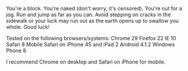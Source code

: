 You're a block. You're naked (don't worry, it's censored). You're out for a jog. Run and jump as far as you can. Avoid stepping on cracks in the sidewalk or your luck may run out as the earth opens up to swallow you whole. Good luck!

Tested on the following browsers/systems:
Chrome 29
Firefox 22
IE 10
Safari 8
Mobile Safari on iPhone 4S and iPad 2
Android 4.1.2
Windows Phone 8

I recommend Chrome on desktop and Safari on iPhone for mobile.